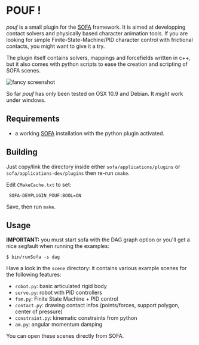 POUF !
======

*pouf* is a small plugin for the [SOFA][sofa] framework. It is aimed
at developping contact solvers and physically based character
animation tools. If you are looking for simple
Finite-State-Machine/PID character control with frictional contacts,
you might want to give it a try.

The plugin itself contains solvers, mappings and forcefields written
in c++, but it also comes with python scripts to ease the creation and
scripting of SOFA scenes.

![fancy screenshot](https://raw.github.com/maxime-tournier/pouf/master/doc/screenshot.png)

So far *pouf* has only been tested on OSX 10.9 and Debian. It
*might* work under windows.

Requirements
------------

- a working [SOFA] installation with the python plugin activated.

Building
--------

Just copy/link the directory inside either `sofa/applications/plugins`
or `sofa/applications-dev/plugins` then re-run `cmake`.

Edit `CMakeCache.txt` to set:

	 SOFA-DEVPLUGIN_POUF:BOOL=ON

Save, then run `make`.

Usage
-----

**IMPORTANT:** you must start sofa with the DAG graph option or you'll
  get a nice segfault when running the examples:

`$ bin/runSofa -s dag`


Have a look in the `scene` directory: it contains various example
scenes for the following features:

- `robot.py`: basic articulated rigid body
- `servo.py`: robot with PID controllers
- `fsm.py`: Finite State Machine + PID control
- `contact.py`: drawing contact infos (points/forces, support polygon, center of pressure)
- `constraint.py`: kinematic constraints from python
- `am.py`: angular momentum damping 

You can open these scenes directly from SOFA.

[sofa]: http://www.sofa-framework.org/
